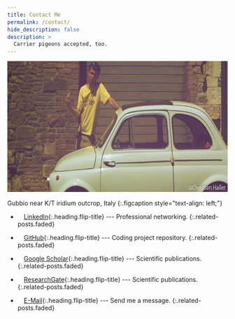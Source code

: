 ```yaml
---
title: Contact Me
permalink: /contact/
hide_description: false
description: >
  Carrier pigeons accepted, too.
---
```

<img src="/assets/img/contact/contact.jpg" style="height:300px" alt="Christian Haller contact">

Gubbio near K/T iridium outcrop, Italy
{:.figcaption style="text-align: left;"}

* <i class="icomoon icon-linkedin2"></i> [LinkedIn]{:.heading.flip-title} --- Professional networking.
{:.related-posts.faded}

* <i class="icomoon icon-github"></i> [GitHub]{:.heading.flip-title} --- Coding project repository.
{:.related-posts.faded}

* <i class="icomoon icon-googlescholar"></i> [Google Scholar]{:.heading.flip-title} --- Scientific publications.
{:.related-posts.faded}

* <i class="icomoon icon-researchgate"></i> [ResearchGate]{:.heading.flip-title} --- Scientific publications.
{:.related-posts.faded}

* <i class="icomoon icon-mail"></i> [E-Mail]{:.heading.flip-title} --- Send me a message.
{:.related-posts.faded}

[LinkedIn]: https://www.linkedin.com/in/christian-haller/
[GitHub]: https://github.com/ChristianHallerX/
[ResearchGate]: https://www.researchgate.net/profile/Christian_Haller4/
[Google Scholar]: https://scholar.google.com/citations?user=4xJhLhYAAAAJ&hl
[E-Mail]: mailto:mail&#64;christianhaller.me
